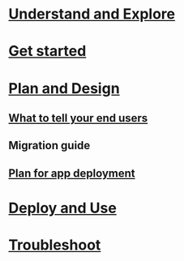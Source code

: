 # [Understand and Explore](/Intune/Understand/ways-to-do-enterprise-mobility.html)
# [Get started](/Intune/getstarted/what-s-new-in-microsoft-intune.html)
# [Plan and Design](plan-your-user-and-device-groups.md)

## [What to tell your end users](what-to-tell-your-end-users-about-using-microsoft-intune.md)
## Migration guide
## [Plan for app deployment](Plan-for-app-deployment-in-microsoft-intune.md)


# [Deploy and Use](/intune/deployuse/learn-how-to-deploy-a-solution-for-protecting-company-email-and-documents.html)
# [Troubleshoot](/intune/troubleshoot/how-to-get-support-for-microsoft-intune.html)
